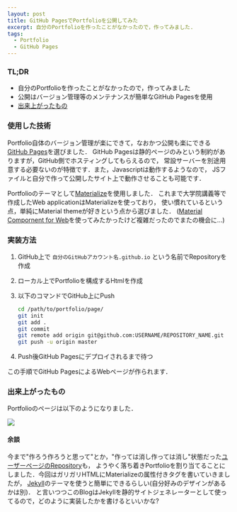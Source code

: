 ```yaml
---
layout: post
title: GitHub PagesでPortfolioを公開してみた
excerpt: 自分のPortfolioを作ったことがなかったので，作ってみました.
tags: 
  - Portfolio
  - GitHub Pages
---
```


### TL;DR

<ul class="browser-default">
  <li>自分のPortfolioを作ったことがなかったので，作ってみました</li>
  <li>公開はバージョン管理等のメンテナンスが簡単なGitHub Pagesを使用</li>
  <li><a href="https://danboruya.github.io">出来上がったもの</a></li>
</ul>

### 使用した技術

Portfolio自体のバージョン管理が楽にできて，なおかつ公開も楽にできる[GitHub Pages](https://pages.github.com/)を選びました．
GitHub Pagesは静的ページのみという制約がありますが，GitHub側でホスティングしてもらえるので，
常設サーバーを別途用意する必要ないのが特徴です．また，Javascriptは動作するようなので，
JSファイルと自分で作って公開したサイト上で動作させることも可能です． 

Portfolioのテーマとして[Materialize](https://materializecss.com/)を使用しました．
これまで大学院講義等で作成したWeb applicationはMaterializeを使っており，
使い慣れているという点，単純にMaterial themeが好きという点から選びました．
([Material Compornent for Web](https://material.io/develop/web/)を使ってみたかったけど複雑だったのでまたの機会に...)

### 実装方法

1. GitHub上で `自分のGitHubアカウント名.github.io` という名前でRepositoryを作成
2. ローカル上でPortfolioを構成するHtmlを作成
3. 以下のコマンドでGitHub上にPush

    ```bash
    cd /path/to/portfolio/page/
    git init
    git add .
    git commit
    git remote add origin git@github.com:USERNAME/REPOSITORY_NAME.git
    git push -u origin master
    ```

4. Push後GitHub Pagesにデプロイされるまで待つ

この手順でGitHub PagesによるWebページが作られます．

### 出来上がったもの

Portfolioのページは以下のようになりました．  
<div class="row">
  <div class="col s12">
    <div class="card">
      <div class="card-image">
        <img class="materialboxed" src="https://drive.google.com/uc?export=view&id=12mfvc6HeqJDS90_Te3d2kMboKJT8cS9_">
      </div>
    </div>
  </div>
</div>

#### 余談

今まで"作ろう作ろうと思って"とか，"作っては消し作っては消し"状態だった[ユーザーページのRepository](https://github.com/Danboruya/danboruya.github.io)も，
ようやく落ち着きPortfolioを割り当てることにしました．今回はガリガリHTMLにMaterializeの属性付きタグを書いていきましたが，
[Jekyll](https://jekyllrb.com/)のテーマを使うと簡単にできるらしい(自分好みのデザインがあるかは別)．
と言いつつこのBlogはJekyllを静的サイトジェネレーターとして使ってるので，どのように実装したかを書けるといいかな?